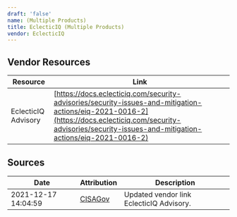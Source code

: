 ```yaml
---
draft: 'false'
name: (Multiple Products)
title: EclecticIQ (Multiple Products)
vendor: EclecticIQ
---
```


## Vendor Resources
| Resource | Link |
| --- | --- |
| EclecticIQ Advisory | [https://docs.eclecticiq.com/security-advisories/security-issues-and-mitigation-actions/eiq-2021-0016-2](https://docs.eclecticiq.com/security-advisories/security-issues-and-mitigation-actions/eiq-2021-0016-2) |



## Sources
| Date | Attribution | Description |
| --- | --- | --- |
| 2021-12-17 14:04:59 | [CISAGov](https://raw.githubusercontent.com/cisagov/log4j-affected-db/develop/README.md) | Updated vendor link EclecticIQ Advisory.  |
